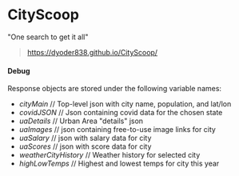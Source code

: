 # CityScoop

"One search to get it all"

> https://dyoder838.github.io/CityScoop/


#### Debug

Response objects are stored under the following variable names:

* *cityMain* // Top-level json with city name, population, and lat/lon
* *covidJSON* // Json containing covid data for the chosen state
* *uaDetails* // Urban Area "details" json
* *uaImages* // json containing free-to-use image links for city
* *uaSalary* // json with salary data for city
* *uaScores* // json with score data for city
* *weatherCityHistory* // Weather history for selected city
* *highLowTemps* // Highest and lowest temps for city this year
                